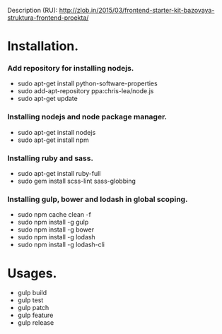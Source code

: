 Description (RU): http://zlob.in/2015/03/frontend-starter-kit-bazovaya-struktura-frontend-proekta/

# Installation.

### Add repository for installing nodejs.
* sudo apt-get install python-software-properties
* sudo add-apt-repository ppa:chris-lea/node.js
* sudo apt-get update

### Installing nodejs and node package manager.
* sudo apt-get install nodejs
* sudo apt-get install npm

### Installing ruby and sass.
* sudo apt-get install ruby-full
* sudo gem install scss-lint sass-globbing

### Installing gulp, bower and lodash in global scoping.
* sudo npm cache clean -f
* sudo npm install -g gulp
* sudo npm install -g bower
* sudo npm install -g lodash
* sudo npm install -g lodash-cli

# Usages.

- gulp build
- gulp test
- gulp patch
- gulp feature
- gulp release
